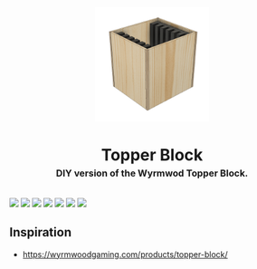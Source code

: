 <!-- 2023-12-15 -->

<p align="center">
  <img src="../../plans/topper-block/images/wireframe.png" width="40%"/>
</p>
<h1 align="center">
  Topper Block
  <br>
  <sup><sub><sup>DIY version of the Wyrmwod Topper Block.<sup></sub>
</h1>

![](/plans/topper-block/images/gallery0.png)
![](/plans/topper-block/images/gallery1.png)
![](/plans/topper-block/images/gallery2.png)
![](/plans/topper-block/images/gallery3.png)
![](/plans/topper-block/images/gallery4.png)
![](/plans/topper-block/images/gallery5.png)
![](/plans/topper-block/images/gallery6.png)

## Inspiration

- https://wyrmwoodgaming.com/products/topper-block/
